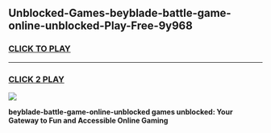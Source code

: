 
## Unblocked-Games-beyblade-battle-game-online-unblocked-Play-Free-9y968
<h3>
<a href="https://premium76.site?title=beyblade-battle-game-online-unblocked&ref=09A">CLICK TO PLAY</a></h3>
<hr>

<h3>
<a href="https://premium76.site?title=beyblade-battle-game-online-unblocked&ref=09A">CLICK 2 PLAY</a>
  
</h3>

<a href="https://premium76.site?title=beyblade-battle-game-online-unblocked&ref=09A"><img src="https://clearcache.store/games.png"></a>


**beyblade-battle-game-online-unblocked games unblocked: Your Gateway to Fun and Accessible Online Gaming**
